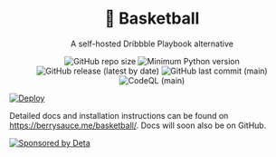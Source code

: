 <h1 align="center">🏀 Basketball</h1>
<p align="center">A self-hosted Dribbble Playbook alternative</p>
<p align="center">
  <img alt="GitHub repo size" src="https://img.shields.io/github/repo-size/berrysauce/basketball?label=size">
  <img alt="Minimum Python version" src="https://img.shields.io/badge/python-%5E3.8-blue">
  <img alt="GitHub release (latest by date)" src="https://img.shields.io/github/v/release/berrysauce/basketball?label=stable%20release">
  <img alt="GitHub last commit (main)" src="https://img.shields.io/github/last-commit/berrysauce/basketball/main">
  <img alt="CodeQL (main)" src="https://github.com/berrysauce/basketball/actions/workflows/codeql-analysis.yml/badge.svg?branch=main">
</p>

[![Deploy](https://button.deta.dev/1/svg)](https://go.deta.dev/deploy?repo=https://github.com/berrysauce/basketball)

Detailed docs and installation instructions can be found on https://berrysauce.me/basketball/. Docs will soon also be on GitHub.

<a href="https://deta.sh?ref=basketball">
  <img alt="Sponsored by Deta" src="https://brry.fra1.cdn.digitaloceanspaces.com/images/deta-sponsor-banner3.png">
</a>

